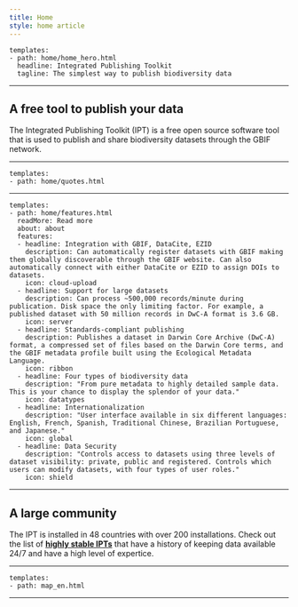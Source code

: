 ```yaml
---
title: Home 
style: home article
---
```


```styledYaml
templates:
- path: home/home_hero.html
  headline: Integrated Publishing Toolkit
  tagline: The simplest way to publish biodiversity data
```


----------

## A free tool to publish your data

The Integrated Publishing Toolkit (IPT) is a free open source software tool that is used to publish and share biodiversity datasets through the GBIF network. 

----------


```styledYaml
templates:
- path: home/quotes.html
```

---------


```styledYaml
templates:
- path: home/features.html
  readMore: Read more
  about: about
  features:
  - headline: Integration with GBIF, DataCite, EZID
    description: Can automatically register datasets with GBIF making them globally discoverable through the GBIF website. Can also automatically connect with either DataCite or EZID to assign DOIs to datasets.
    icon: cloud-upload
  - headline: Support for large datasets
    description: Can process ~500,000 records/minute during publication. Disk space the only limiting factor. For example, a published dataset with 50 million records in DwC-A format is 3.6 GB.
    icon: server
  - headline: Standards-compliant publishing
    description: Publishes a dataset in Darwin Core Archive (DwC-A) format, a compressed set of files based on the Darwin Core terms, and the GBIF metadata profile built using the Ecological Metadata Language.
    icon: ribbon
  - headline: Four types of biodiversity data
    description: "From pure metadata to highly detailed sample data. This is your chance to display the splendor of your data."   
    icon: datatypes
  - headline: Internationalization
    description: "User interface available in six different languages: English, French, Spanish, Traditional Chinese, Brazilian Portuguese, and Japanese."
    icon: global
  - headline: Data Security
    description: "Controls access to datasets using three levels of dataset visibility: private, public and registered. Controls which users can modify datasets, with four types of user roles."
    icon: shield
```

---------
## A large community

The IPT is installed in 48 countries with over 200 installations. Check out the list of **[highly stable IPTs](about/trusted-partners)** that have a history of keeping data available 24/7 and have a high level of expertice.

----------
```styledYaml
templates:
- path: map_en.html
```
---------
